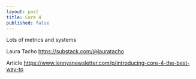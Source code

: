 ```yaml
---
layout: post
title: Core 4
published: false
---
```

Lots of metrics and systems

Laura Tacho 
https://substack.com/@lauratacho

Article
https://www.lennysnewsletter.com/p/introducing-core-4-the-best-way-to
